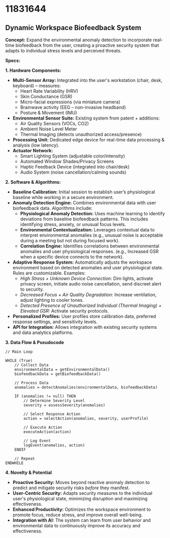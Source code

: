 # 11831644

## Dynamic Workspace Biofeedback System

**Concept:** Expand the environmental anomaly detection to incorporate real-time biofeedback from the user, creating a proactive security system that adapts to individual stress levels and perceived threats.

**Specs:**

**1. Hardware Components:**

*   **Multi-Sensor Array:** Integrated into the user's workstation (chair, desk, keyboard) – measures:
    *   Heart Rate Variability (HRV)
    *   Skin Conductance (GSR)
    *   Micro-facial expressions (via miniature camera)
    *   Brainwave activity (EEG – non-invasive headband)
    *   Posture & Movement (IMU)
*   **Environmental Sensor Suite:** Existing system from patent + additions:
    *   Air Quality Sensors (VOCs, CO2)
    *   Ambient Noise Level Meter
    *   Thermal Imaging (detects unauthorized access/presence)
*   **Processing Unit:** Dedicated edge device for real-time data processing & analysis (low latency).
*   **Actuator Network:**
    *   Smart Lighting System (adjustable color/intensity)
    *   Automated Window Shades/Privacy Screens
    *   Haptic Feedback Device (integrated into chair/desk)
    *   Audio System (noise cancellation/calming sounds)

**2. Software & Algorithms:**

*   **Baseline Calibration:** Initial session to establish user’s physiological baseline while working in a secure environment.
*   **Anomaly Detection Engine:** Combines environmental data with user biofeedback data. Algorithms include:
    *   **Physiological Anomaly Detection:** Uses machine learning to identify deviations from baseline biofeedback patterns. This includes identifying stress, anxiety, or unusual focus levels.
    *   **Environmental Contextualization:** Leverages contextual data to interpret environmental anomalies (e.g., unusual noise is acceptable during a meeting but not during focused work).
    *   **Correlation Engine:** Identifies correlations between environmental anomalies and user physiological responses. (e.g., Increased GSR when a specific device connects to the network).
*   **Adaptive Response System:** Automatically adjusts the workspace environment based on detected anomalies and user physiological state.  Rules are customizable. Examples:
    *   *High Stress + Unknown Device Connection:* Dim lights, activate privacy screen, initiate audio noise cancellation, send discreet alert to security.
    *   *Decreased Focus + Air Quality Degradation:* Increase ventilation, adjust lighting to cooler tones.
    *   *Detected Presence of Unauthorized Individual (Thermal Imaging) + Elevated GSR:* Activate security protocols.
*   **Personalized Profiles:** User profiles store calibration data, preferred response settings, and sensitivity levels.
*   **API for Integration:** Allows integration with existing security systems and data analytics platforms.

**3. Data Flow & Pseudocode**

```pseudocode
// Main Loop

WHILE (True)
    // Collect Data
    environmentalData = getEnvironmentalData()
    biofeedbackData = getBiofeedbackData()

    // Process Data
    anomalies = detectAnomalies(environmentalData, biofeedbackData)

    IF (anomalies != null) THEN
        // Determine Severity Level
        severity = assessSeverity(anomalies)

        // Select Response Action
        action = selectAction(anomalies, severity, userProfile)

        // Execute Action
        executeAction(action)

        // Log Event
        logEvent(anomalies, action)
    ENDIF

    // Repeat
ENDWHILE
```

**4. Novelty & Potential**

*   **Proactive Security:** Moves beyond reactive anomaly detection to predict and mitigate security risks *before* they manifest.
*   **User-Centric Security:**  Adapts security measures to the individual user's physiological state, minimizing disruption and maximizing effectiveness.
*   **Enhanced Productivity:**  Optimizes the workspace environment to promote focus, reduce stress, and improve overall well-being.
*   **Integration with AI:** The system can learn from user behavior and environmental data to continuously improve its accuracy and effectiveness.
